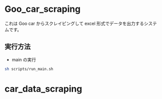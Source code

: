 # Goo_car_scraping

これは Goo car からスクレイピングして excel 形式でデータを出力するシステムです。

## 実行方法

- main の実行

```sh
sh scripts/run_main.sh
```
# car_data_scraping

